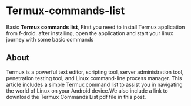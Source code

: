 # Termux-commands-list
Basic **Termux commands list**, First you need to install Termux application from f-droid. after installing, open the application and start your linux journey with some basic commands


## About
Termux is a powerful text editor, scripting tool, server administration tool, penetration testing tool, and Linux command-line process manager. This article includes a simple Termux command list to assist you in navigating the world of Linux on your Android device.We also include a link to download the Termux Commands List pdf file in this post.
